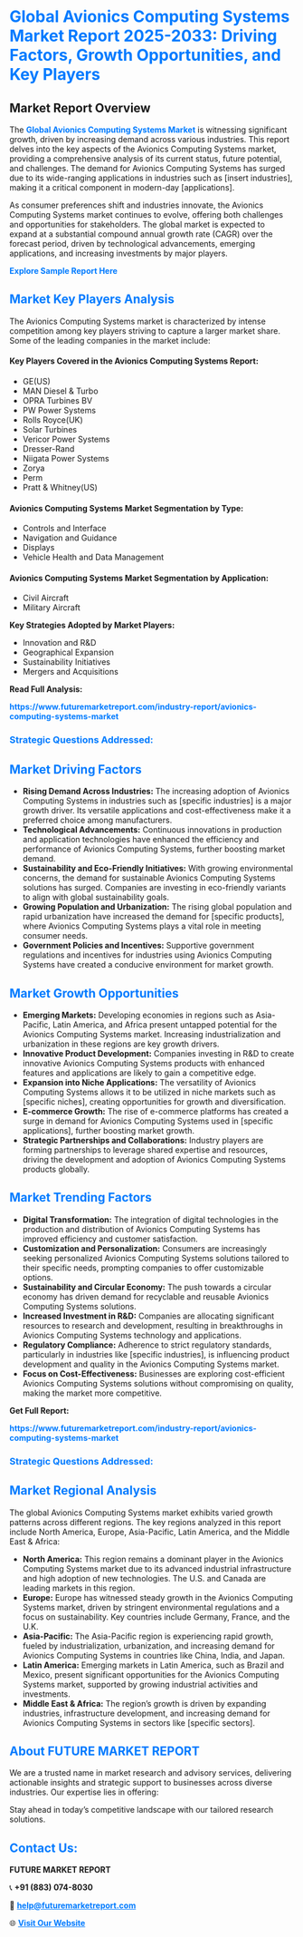 <h1 style="color: #007BFF;">Global Avionics Computing Systems Market Report 2025-2033: Driving Factors, Growth Opportunities, and Key Players</h1>

<section id="overview">
<h2>Market Report Overview</h2>
<p>The <a href="https://www.futuremarketreport.com/industry-report/avionics-computing-systems-market" style="color: #007BFF; text-decoration: none;"><strong>Global Avionics Computing Systems Market</strong></a> is witnessing significant growth, driven by increasing demand across various industries. This report delves into the key aspects of the Avionics Computing Systems market, providing a comprehensive analysis of its current status, future potential, and challenges. The demand for Avionics Computing Systems has surged due to its wide-ranging applications in industries such as [insert industries], making it a critical component in modern-day [applications].</p>
<p>As consumer preferences shift and industries innovate, the Avionics Computing Systems market continues to evolve, offering both challenges and opportunities for stakeholders. The global market is expected to expand at a substantial compound annual growth rate (CAGR) over the forecast period, driven by technological advancements, emerging applications, and increasing investments by major players.</p>
</section>

<section id="overview">
<p><a href="https://www.futuremarketreport.com/request-sample/reportId=106864" style="color: #007BFF; text-decoration: none;"><strong>Explore Sample Report Here</strong></a></p>
</section>

<section id="key-players">
<h2 style="color: #007BFF;">Market Key Players Analysis</h2>
<p>The Avionics Computing Systems market is characterized by intense competition among key players striving to capture a larger market share. Some of the leading companies in the market include:</p>
<h4>Key Players Covered in the Avionics Computing Systems Report:</h4>
<ul><li>GE(US)</li><li>MAN Diesel &amp; Turbo</li><li>OPRA Turbines BV</li><li>PW Power Systems</li><li>Rolls Royce(UK)</li><li>Solar Turbines</li><li>Vericor Power Systems</li><li>Dresser-Rand</li><li>Niigata Power Systems</li><li>Zorya</li><li>Perm</li><li>Pratt &amp; Whitney(US)</li></ul>
<h4>Avionics Computing Systems Market Segmentation by Type:</h4>
<ul><li>Controls and Interface</li><li>Navigation and Guidance</li><li>Displays</li><li>Vehicle Health and Data Management</li></ul>

<h4>Avionics Computing Systems Market Segmentation by Application:</h4>
<ul><li>Civil Aircraft</li><li>Military Aircraft</li></ul>
<p><strong>Key Strategies Adopted by Market Players:</strong></p>
<ul>
<li>Innovation and R&D</li>
<li>Geographical Expansion</li>
<li>Sustainability Initiatives</li>
<li>Mergers and Acquisitions</li>
</ul>
</section>

<section>
<p><strong>Read Full Analysis: </strong></p><a href="https://www.futuremarketreport.com/industry-report/avionics-computing-systems-market" style="color: #007BFF; text-decoration: none;"><strong>https://www.futuremarketreport.com/industry-report/avionics-computing-systems-market</strong></a>
<h3 style="color: #007BFF;">Strategic Questions Addressed:</h3>
</section>

<section id="driving-factors">
<h2 style="color: #007BFF;">Market Driving Factors</h2>
<ul>
<li><strong>Rising Demand Across Industries:</strong> The increasing adoption of Avionics Computing Systems in industries such as [specific industries] is a major growth driver. Its versatile applications and cost-effectiveness make it a preferred choice among manufacturers.</li>
<li><strong>Technological Advancements:</strong> Continuous innovations in production and application technologies have enhanced the efficiency and performance of Avionics Computing Systems, further boosting market demand.</li>
<li><strong>Sustainability and Eco-Friendly Initiatives:</strong> With growing environmental concerns, the demand for sustainable Avionics Computing Systems solutions has surged. Companies are investing in eco-friendly variants to align with global sustainability goals.</li>
<li><strong>Growing Population and Urbanization:</strong> The rising global population and rapid urbanization have increased the demand for [specific products], where Avionics Computing Systems plays a vital role in meeting consumer needs.</li>
<li><strong>Government Policies and Incentives:</strong> Supportive government regulations and incentives for industries using Avionics Computing Systems have created a conducive environment for market growth.</li>
</ul>
</section>

<section id="growth-opportunities">
<h2 style="color: #007BFF;">Market Growth Opportunities</h2>
<ul>
<li><strong>Emerging Markets:</strong> Developing economies in regions such as Asia-Pacific, Latin America, and Africa present untapped potential for the Avionics Computing Systems market. Increasing industrialization and urbanization in these regions are key growth drivers.</li>
<li><strong>Innovative Product Development:</strong> Companies investing in R&D to create innovative Avionics Computing Systems products with enhanced features and applications are likely to gain a competitive edge.</li>
<li><strong>Expansion into Niche Applications:</strong> The versatility of Avionics Computing Systems allows it to be utilized in niche markets such as [specific niches], creating opportunities for growth and diversification.</li>
<li><strong>E-commerce Growth:</strong> The rise of e-commerce platforms has created a surge in demand for Avionics Computing Systems used in [specific applications], further boosting market growth.</li>
<li><strong>Strategic Partnerships and Collaborations:</strong> Industry players are forming partnerships to leverage shared expertise and resources, driving the development and adoption of Avionics Computing Systems products globally.</li>
</ul>
</section>

<section id="trending-factors">
<h2 style="color: #007BFF;">Market Trending Factors</h2>
<ul>
<li><strong>Digital Transformation:</strong> The integration of digital technologies in the production and distribution of Avionics Computing Systems has improved efficiency and customer satisfaction.</li>
<li><strong>Customization and Personalization:</strong> Consumers are increasingly seeking personalized Avionics Computing Systems solutions tailored to their specific needs, prompting companies to offer customizable options.</li>
<li><strong>Sustainability and Circular Economy:</strong> The push towards a circular economy has driven demand for recyclable and reusable Avionics Computing Systems solutions.</li>
<li><strong>Increased Investment in R&D:</strong> Companies are allocating significant resources to research and development, resulting in breakthroughs in Avionics Computing Systems technology and applications.</li>
<li><strong>Regulatory Compliance:</strong> Adherence to strict regulatory standards, particularly in industries like [specific industries], is influencing product development and quality in the Avionics Computing Systems market.</li>
<li><strong>Focus on Cost-Effectiveness:</strong> Businesses are exploring cost-efficient Avionics Computing Systems solutions without compromising on quality, making the market more competitive.</li>
</ul>
</section>

<section>
<p><strong>Get Full Report: </strong></p><a href="https://www.futuremarketreport.com/industry-report/avionics-computing-systems-market" style="color: #007BFF; text-decoration: none;"><strong>https://www.futuremarketreport.com/industry-report/avionics-computing-systems-market</strong></a>
<h3 style="color: #007BFF;">Strategic Questions Addressed:</h3>
</section>


<section id="regional-analysis">
<h2 style="color: #007BFF;">Market Regional Analysis</h2>
<p>The global Avionics Computing Systems market exhibits varied growth patterns across different regions. The key regions analyzed in this report include North America, Europe, Asia-Pacific, Latin America, and the Middle East & Africa:</p>
<ul>
<li><strong>North America:</strong> This region remains a dominant player in the Avionics Computing Systems market due to its advanced industrial infrastructure and high adoption of new technologies. The U.S. and Canada are leading markets in this region.</li>
<li><strong>Europe:</strong> Europe has witnessed steady growth in the Avionics Computing Systems market, driven by stringent environmental regulations and a focus on sustainability. Key countries include Germany, France, and the U.K.</li>
<li><strong>Asia-Pacific:</strong> The Asia-Pacific region is experiencing rapid growth, fueled by industrialization, urbanization, and increasing demand for Avionics Computing Systems in countries like China, India, and Japan.</li>
<li><strong>Latin America:</strong> Emerging markets in Latin America, such as Brazil and Mexico, present significant opportunities for the Avionics Computing Systems market, supported by growing industrial activities and investments.</li>
<li><strong>Middle East & Africa:</strong> The region’s growth is driven by expanding industries, infrastructure development, and increasing demand for Avionics Computing Systems in sectors like [specific sectors].</li>
</ul>
</section>

<footer>
<h2 style="color: #007BFF;">About FUTURE MARKET REPORT</h2>
<p>We are a trusted name in market research and advisory services, delivering actionable insights and strategic support to businesses across diverse industries. Our expertise lies in offering:</p>

<p>Stay ahead in today’s competitive landscape with our tailored research solutions.</p>

<h2 style="color: #007BFF;">Contact Us:</h2>
<p><strong>FUTURE MARKET REPORT</strong></p>
<p>📞 <strong>+91 (883) 074-8030</strong></p>
<p>📧 <strong><a href="mailto:help@futuremarketreport.com" style="color: #007BFF;">help@futuremarketreport.com</a></strong></p>
<p>🌐 <strong><a href="https://www.futuremarketreport.com/" style="color: #007BFF;">Visit Our Website</a></strong></p>
</footer>
